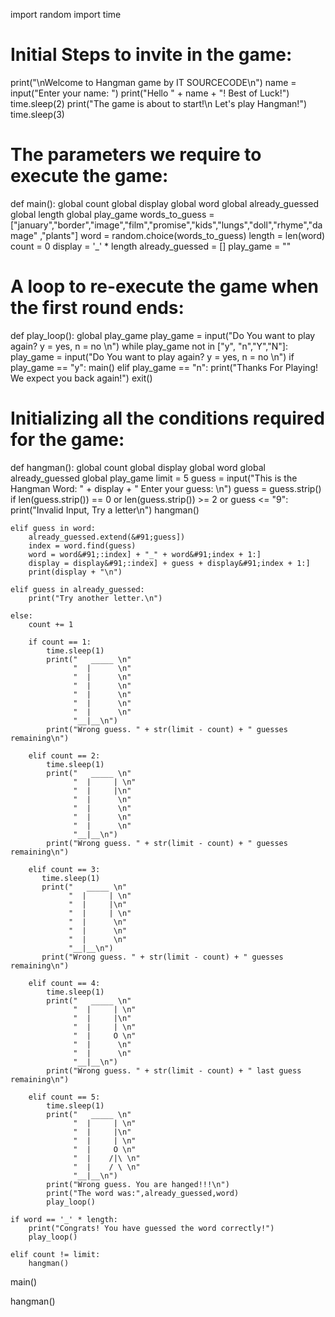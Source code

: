 import random
import time
 
# Initial Steps to invite in the game:
print("\nWelcome to Hangman game by IT SOURCECODE\n")
name = input("Enter your name: ")
print("Hello " + name + "! Best of Luck!")
time.sleep(2)
print("The game is about to start!\n Let's play Hangman!")
time.sleep(3)
 
 
# The parameters we require to execute the game:
def main():
    global count
    global display
    global word
    global already_guessed
    global length
    global play_game
    words_to_guess = &#91;"january","border","image","film","promise","kids","lungs","doll","rhyme","damage"
                   ,"plants"]
    word = random.choice(words_to_guess)
    length = len(word)
    count = 0
    display = '_' * length
    already_guessed = &#91;]
    play_game = ""
 
# A loop to re-execute the game when the first round ends:
 
def play_loop():
    global play_game
    play_game = input("Do You want to play again? y = yes, n = no \n")
    while play_game not in &#91;"y", "n","Y","N"]:
        play_game = input("Do You want to play again? y = yes, n = no \n")
    if play_game == "y":
        main()
    elif play_game == "n":
        print("Thanks For Playing! We expect you back again!")
        exit()
 
# Initializing all the conditions required for the game:
def hangman():
    global count
    global display
    global word
    global already_guessed
    global play_game
    limit = 5
    guess = input("This is the Hangman Word: " + display + " Enter your guess: \n")
    guess = guess.strip()
    if len(guess.strip()) == 0 or len(guess.strip()) &gt;= 2 or guess &lt;= "9":
        print("Invalid Input, Try a letter\n")
        hangman()
 
 
    elif guess in word:
        already_guessed.extend(&#91;guess])
        index = word.find(guess)
        word = word&#91;:index] + "_" + word&#91;index + 1:]
        display = display&#91;:index] + guess + display&#91;index + 1:]
        print(display + "\n")
 
    elif guess in already_guessed:
        print("Try another letter.\n")
 
    else:
        count += 1
 
        if count == 1:
            time.sleep(1)
            print("   _____ \n"
                  "  |      \n"
                  "  |      \n"
                  "  |      \n"
                  "  |      \n"
                  "  |      \n"
                  "  |      \n"
                  "__|__\n")
            print("Wrong guess. " + str(limit - count) + " guesses remaining\n")
 
        elif count == 2:
            time.sleep(1)
            print("   _____ \n"
                  "  |     | \n"
                  "  |     |\n"
                  "  |      \n"
                  "  |      \n"
                  "  |      \n"
                  "  |      \n"
                  "__|__\n")
            print("Wrong guess. " + str(limit - count) + " guesses remaining\n")
 
        elif count == 3:
           time.sleep(1)
           print("   _____ \n"
                 "  |     | \n"
                 "  |     |\n"
                 "  |     | \n"
                 "  |      \n"
                 "  |      \n"
                 "  |      \n"
                 "__|__\n")
           print("Wrong guess. " + str(limit - count) + " guesses remaining\n")
 
        elif count == 4:
            time.sleep(1)
            print("   _____ \n"
                  "  |     | \n"
                  "  |     |\n"
                  "  |     | \n"
                  "  |     O \n"
                  "  |      \n"
                  "  |      \n"
                  "__|__\n")
            print("Wrong guess. " + str(limit - count) + " last guess remaining\n")
 
        elif count == 5:
            time.sleep(1)
            print("   _____ \n"
                  "  |     | \n"
                  "  |     |\n"
                  "  |     | \n"
                  "  |     O \n"
                  "  |    /|\ \n"
                  "  |    / \ \n"
                  "__|__\n")
            print("Wrong guess. You are hanged!!!\n")
            print("The word was:",already_guessed,word)
            play_loop()
 
    if word == '_' * length:
        print("Congrats! You have guessed the word correctly!")
        play_loop()
 
    elif count != limit:
        hangman()
 
 
main()
 
 
hangman()
